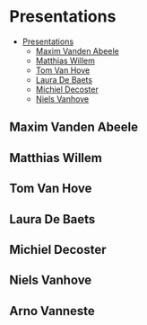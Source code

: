 <!-- markdownlint-disable MD033 -->

# Presentations

- [Presentations](#presentations)
  - [Maxim Vanden Abeele](#maxim-vanden-abeele)
  - [Matthias Willem](#matthias-willem)
  - [Tom Van Hove](#tom-van-hove)
  - [Laura De Baets](#laura-de-baets)
  - [Michiel Decoster](#michiel-decoster)
  - [Niels Vanhove](#niels-vanhove)

## Maxim Vanden Abeele

<YoutubeVideo video-id="Dwpqh7pNNHY"/>

## Matthias Willem

<YoutubeVideo video-id="CyjNefYeeLE"/>

## Tom Van Hove

<YoutubeVideo video-id="T0XSTuQ6kuM"/>

## Laura De Baets

<YoutubeVideo video-id="srgxaPmXEQM"/>

## Michiel Decoster

<YoutubeVideo video-id="5uhN4rB-LdQ"/>

## Niels Vanhove

<YoutubeVideo video-id="jYcjVjqNKEU"/>

## Arno Vanneste

<YoutubeVideo video-id="B8_29xgzK4A"/>


